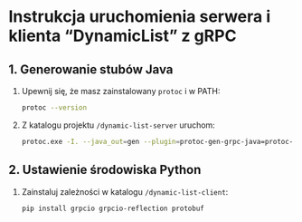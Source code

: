 # Instrukcja uruchomienia serwera i klienta “DynamicList” z gRPC


## 1. Generowanie stubów Java

1. Upewnij się, że masz zainstalowany `protoc` i w PATH:
   ```bash
   protoc --version
   ```
2. Z katalogu projektu `/dynamic-list-server` uruchom:
   ```bash
   protoc.exe -I. --java_out=gen --plugin=protoc-gen-grpc-java=protoc-gen-grpc-java-1.71.0-windows-x86_64.exe --grpc-java_out=gen dynamic-list.proto
   ```

## 2. Ustawienie środowiska Python
1. Zainstaluj zależności w katalogu `/dynamic-list-client`:
   ```bash
   pip install grpcio grpcio-reflection protobuf
   ```





